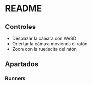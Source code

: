 # README

## Controles

- Desplazar la cámara con WASD
- Orientar la cámara moviendo el ratón
- Zoom con la ruedecita del ratón

## Apartados

### Runners


